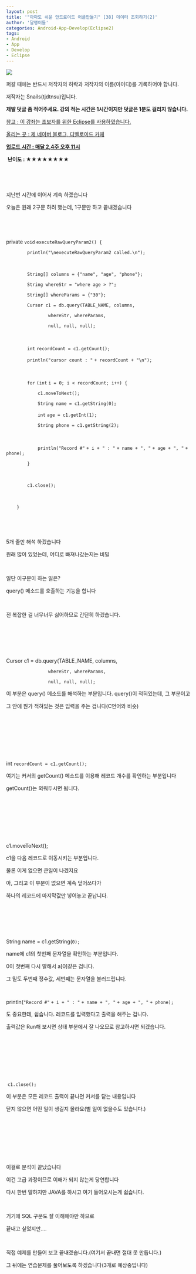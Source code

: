 ```yaml
---
layout: post
title: '"아마도 쉬운 안드로이드 어플만들기" [38] 데이터 조회하기(2)'
author: '달팽이들'
categories: Android-App-Develop(Eclipse2)
tags:
- Android
- App
- Develop
- Eclipse
---
```



<script> location.href='https://cafe.naver.com/develoid/361707' ; </script>

<img src="https://dthumb-phinf.pstatic.net/?src=%22http%3A%2F%2Fpostfiles3.naver.net%2F20130523_178%2Ftjdtnsu_1369283538974akCh1_JPEG%2Fand.jpg%3Ftype%3Dw2%22&amp;type=cafe_wa740"> <p><p><p>퍼갈 때에는 반드시 저작자의 허락과 저작자의 이름(아이디)를 기록하어야 합니다.</p>
<p>저작자는 Snails(tjdtnsu)입니다.</p>
<p><strong>제발 덧글 좀 적어주세요. 강의 적는 시간은 1시간이지만 덧글은 1분도 걸리지 않습니다.</strong></p>
<p><u>참고 : 이 강좌는 초보자를 위한 Eclipse를 사용하였습니다.</u></p>
<p><u>올리는 곳 : 제 네이버 블로그, 디벨로이드 카페</u> </p>
<p><u><strong>업로드 시간 :&nbsp;매달 2,4주 오후 11시</strong></u> <p></p>
<p>&nbsp;<strong>난이도 : ★★★★★★★★</strong>﻿﻿ </p>
<p>﻿</p>
<p>&nbsp;</p>
<p>지난번 시간에 이어서 계속 하겠습니다</p>
<p>오늘은 원래 2구문 하려 했는데, 1구문만 하고 끝내겠습니다</p>
<p>&nbsp;</p>
<p>&nbsp;</p>
<p>private <code >void</code> <code >executeRawQueryParam2() { </code><p><code >&nbsp;&nbsp;&nbsp;&nbsp;&nbsp;&nbsp;&nbsp;&nbsp;</code><code >println(</code><code >"\nexecuteRawQueryParam2 called.\n"</code><code >); </code></p>
<p><code >&nbsp;</code>&nbsp;</p>
<p><code >&nbsp;&nbsp;&nbsp;&nbsp;&nbsp;&nbsp;&nbsp;&nbsp;</code><code >String[] columns = {</code><code >"name"</code><code >, </code><code >"age"</code><code >, </code><code >"phone"</code><code >}; </code></p>
<p><code >&nbsp;&nbsp;&nbsp;&nbsp;&nbsp;&nbsp;&nbsp;&nbsp;</code><code >String whereStr = </code><code >"where age &gt; ?"</code><code >; </code></p>
<p><code >&nbsp;&nbsp;&nbsp;&nbsp;&nbsp;&nbsp;&nbsp;&nbsp;</code><code >String[] whereParams = {</code><code >"30"</code><code >}; </code></p>
<p><code >&nbsp;&nbsp;&nbsp;&nbsp;&nbsp;&nbsp;&nbsp;&nbsp;</code><code >Cursor c1 = db.query(TABLE_NAME, columns, </code></p>
<p><code >&nbsp;&nbsp;&nbsp;&nbsp;&nbsp;&nbsp;&nbsp;&nbsp;&nbsp;&nbsp;&nbsp;&nbsp;&nbsp;&nbsp;&nbsp;&nbsp;</code><code >whereStr, whereParams, </code></p>
<p><code >&nbsp;&nbsp;&nbsp;&nbsp;&nbsp;&nbsp;&nbsp;&nbsp;&nbsp;&nbsp;&nbsp;&nbsp;&nbsp;&nbsp;&nbsp;&nbsp;</code><code >null</code><code >, </code><code >null</code><code >, </code><code >null</code><code >); </code></p>
<p><code >&nbsp;</code>&nbsp;</p>
<p><code >&nbsp;&nbsp;&nbsp;&nbsp;&nbsp;&nbsp;&nbsp;&nbsp;</code><code >int</code> <code >recordCount = c1.getCount(); </code></p>
<p><code >&nbsp;&nbsp;&nbsp;&nbsp;&nbsp;&nbsp;&nbsp;&nbsp;</code><code >println(</code><code >"cursor count : "</code> <code >+ recordCount + </code><code >"\n"</code><code >); </code></p>
<p><code >&nbsp;</code>&nbsp;</p>
<p><code >&nbsp;&nbsp;&nbsp;&nbsp;&nbsp;&nbsp;&nbsp;&nbsp;</code><code >for</code> <code >(</code><code >int</code> <code >i = </code><code >0</code><code >; i &lt; recordCount; i++) { </code></p>
<p><code >&nbsp;&nbsp;&nbsp;&nbsp;&nbsp;&nbsp;&nbsp;&nbsp;&nbsp;&nbsp;&nbsp;&nbsp;</code><code >c1.moveToNext(); </code></p>
<p><code >&nbsp;&nbsp;&nbsp;&nbsp;&nbsp;&nbsp;&nbsp;&nbsp;&nbsp;&nbsp;&nbsp;&nbsp;</code><code >String name = c1.getString(</code><code >0</code><code >); </code></p>
<p><code >&nbsp;&nbsp;&nbsp;&nbsp;&nbsp;&nbsp;&nbsp;&nbsp;&nbsp;&nbsp;&nbsp;&nbsp;</code><code >int</code> <code >age = c1.getInt(</code><code >1</code><code >); </code></p>
<p><code >&nbsp;&nbsp;&nbsp;&nbsp;&nbsp;&nbsp;&nbsp;&nbsp;&nbsp;&nbsp;&nbsp;&nbsp;</code><code >String phone = c1.getString(</code><code >2</code><code >); </code></p>
<p><code >&nbsp;</code>&nbsp;</p>
<p><code >&nbsp;&nbsp;&nbsp;&nbsp;&nbsp;&nbsp;&nbsp;&nbsp;&nbsp;&nbsp;&nbsp;&nbsp;</code><code >println(</code><code >"Record #"</code> <code >+ i + </code><code >" : "</code> <code >+ name + </code><code >", "</code> <code >+ age + </code><code >", "</code> <code >+ phone); </code></p>
<p><code >&nbsp;&nbsp;&nbsp;&nbsp;&nbsp;&nbsp;&nbsp;&nbsp;</code><code >} </code></p>
<p><code >&nbsp;</code>&nbsp;</p>
<p><code >&nbsp;&nbsp;&nbsp;&nbsp;&nbsp;&nbsp;&nbsp;&nbsp;</code><code >c1.close(); </code></p>
<p><code >&nbsp;</code>&nbsp;</p>
<p><code >&nbsp;&nbsp;&nbsp;&nbsp;</code><code >} </code></p>
&nbsp;</p>
<p></p>
<p>&nbsp;</p>
<p>﻿5개 줄만 해석 하겠습니다</p>
<p>원래 많이 있었는데, 어디로 빠져나갔는지는 비밀</p>
<p>&nbsp;</p>
<p>일단 이구문이 하는 일은?</p>
<p>query() 메소드를 호출하는 기능을 합니다</p>
<p>&nbsp;</p>
<p>전 복잡한 걸 너무너무 싫어하므로 간단히 하겠습니다.</p>
<p>&nbsp;</p>
<p>&nbsp;</p>
<p>&nbsp;</p>
<p>Cursor c1 = db.query(TABLE_NAME, columns, </p>
<p><code >&nbsp;&nbsp;&nbsp;&nbsp;&nbsp;&nbsp;&nbsp;&nbsp;&nbsp;&nbsp;&nbsp;&nbsp;&nbsp;&nbsp;&nbsp;&nbsp;</code><code >whereStr, whereParams, </code></p>
<p><code >&nbsp;&nbsp;&nbsp;&nbsp;&nbsp;&nbsp;&nbsp;&nbsp;&nbsp;&nbsp;&nbsp;&nbsp;&nbsp;&nbsp;&nbsp;&nbsp;</code><code >null</code><code >, </code><code >null</code><code >, </code><code >null</code><code >); </code></p>
<p></p>
<p></p>
<p>이 부분은 query() 메소드를 해석하는 부분입니다. query()이 적혀있는데, 그 부분이고</p>
<p>그 안에 뭔가 적혀있는 것은 입력을 주는 겁니다(C언어와 비슷)</p>
<p>&nbsp;</p>
<p>&nbsp;</p>
<p>&nbsp;</p>
<p>&nbsp;</p>
int <code >recordCount = c1.getCount();&nbsp; </code><p>﻿여기는 커서의 getCount() 메소드를 이용해 레코드 개수를 확인하는 부분입니다</p>
<p>getCount()는 외워두시면 됩니다.</p>
<p>&nbsp;</p>
<p>&nbsp;</p>
<p>&nbsp;</p>
<p>&nbsp;</p>
<p>c1.moveToNext(); </p>
<p>c1을 다음 레코드로 이동시키는 부분입니다. </p>
<p>물론 이게 없으면 큰일이 나겠지요</p>
<p>아, 그리고 이 부분이 없으면 계속 덮어쓰다가</p>
<p>하나의 레코드에 마지막값만 넣어놓고 끝납니다.</p>
<p>&nbsp;</p>
<p>&nbsp;</p>
<p>&nbsp;</p>
<p>String name = c1.getString(<code >0</code><code >); </code></p>
<p>name에 c1의 첫번째 문자열을 확인하는 부분입니다.</p>
<p>0이 첫번째 다시 말해서 a[0]같은 겁니다.</p>
<p>그 밑도 두번째 정수값, 세번째는 문자열을 불러드립니다.</p>
<p>&nbsp;</p>
<p>println(<code >"Record #"</code> <code >+ i + </code><code >" : "</code> <code >+ name + </code><code >", "</code> <code >+ age + </code><code >", "</code> <code >+ phone); </code></p>
<p>도 중요한데, 쉽습니다. 레코드를 입력했다고 출력을 해주는 겁니다.</p>
<p>출력값은 Run해 보시면 상태 부분에서 잘 나오므로 참고하시면 되겠습니다.</p>
<p>&nbsp;</p>
<p>&nbsp;</p>
<p>&nbsp;</p>
<p>&nbsp;</p>
<p>&nbsp;<code >c1.close(); </code></p>
<p>이 부분은 모든 레코드 출력이 끝나면 커서를 닫는 내용입니다</p>
<p>닫지 않으면 어떤 일이 생길지 몰라요(별 일이 없을수도 있습니다.)</p>
<p>&nbsp;</p>
<p>&nbsp;</p>
<p>&nbsp;</p>
<p>&nbsp;</p>
<p>이걸로 분석이 끝났습니다</p>
<p>이건 고급 과정이므로 이해가 되지 않는게 당연합니다</p>
<p>다시 한번 말하지만 JAVA를 하시고 여기 들어오시는게 쉽습니다.</p>
<p>&nbsp;</p>
<p>거기에 SQL 구문도 잘 이해해야만 하므로</p>
<p>끝내고 싶었지만....</p>
<p>&nbsp;</p>
<p>직접 예제를 만들어 보고 끝내겠습니다.(여기서 끝내면 절대 못 만듭니다.)</p>
<p>그 뒤에는 연습문제를 풀어보도록 하겠습니다(3개로 예상중입니다)</p>
﻿<p></p>
</p>
</p>


